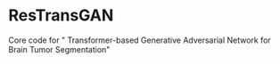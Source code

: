# ResTransGAN
Core code for " Transformer-based Generative Adversarial Network for Brain Tumor Segmentation"
